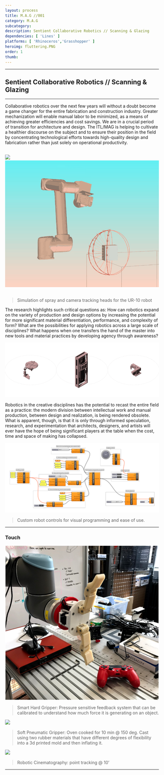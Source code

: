 ```yaml
---
layout: process
title: M.A.G //001
category: M.A.G
subcategory: 
description: Sentient Collaborative Robotics // Scanning & Glazing
dependencies: [ 'Lines' ]
platforms: [ 'Rhinoceros','Grasshopper' ]
heroimg: fluttering.PNG
order: 1
thumb: 
---
```


<hr class="homebreak">

## Sentient Collaborative Robotics // Scanning & Glazing
---

Collaborative robotics over the next few years will without a doubt become a game changer for the entire fabrication and construction industry. Greater mechanization will enable manual labor to be minimized, as a means of achieving greater efficiencies and cost savings. We are in a crucial period of transition for architecture and design. The ITL/MAG is helping to cultivate a healthier discourse on the subject and to ensure their position in the field by concentrating technological efforts towards high-quality design and fabrication rather than just solely on operational productivity.

<br>
<div class="container">
<div class="row">
  <div class="col">
  <img src="images/sprayPath.gif">
  </div>
  <div class="col">
  <img src="images/cameraPath.gif">
  </div>
</div>
</div>
<br>

> Simulation of spray and camera tracking heads for the UR-10 robot

The research highlights such critical questions as: How can robotics expand on the variety of production and design options by increasing the potential for more significant material differentiation, performance, and complexity of form? What are the possibilities for applying robotics across a large scale of disciplines? What happens when one transfers the hand of the master into new tools and material practices by developing agency through awareness?

![](images/trip.gif)

Robotics in the creative disciplines has the potential to recast the entire field as a practice: the modern division between intellectual work and manual production, between design and realization, is being rendered obsolete. What is apparent, though, is that it is only through informed speculation, research, and experimentation that architects, designers, and artists will ever have the hope of being significant players at the table when the cost, time and space of making has collapsed.

![](images/robot_software_movement.png)

> Custom robot controls for visual programming and ease of use.

---

### Touch

![](images/gripper.PNG)

> Smart Hard Gripper: Pressure sensitive feedback system that can be calibrated to understand how much force it is generating on an object.

![](images/softrobo.gif)

> Soft Pneumatic Gripper: Oven cooked for 10 min @ 150 deg. Cast using two rubber materials that have different degrees of flexibility into a 3d printed mold and then inflating it. 

![](images/ur10_pickandplace.gif) 

> Robotic Cinematography: point tracking @ 10’

---

<br><br><br>

